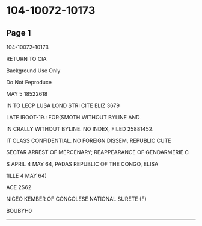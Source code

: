 # 104-10072-10173

## Page 1

104-10072-10173

RETURN TO CIA

Background Use Only

Do Not Feproduce

MAY 5 18522618

IN TO LECP LUSA LOND STRI CITE ELIZ 3679

LATE IROOT-19.: FOR(SMOTH WITHOUT BYLINE AND

IN CRALLY WITHOUT BYLINE. NO INDEX, FILED 25881452.

IT CLASS CONFIDENTIAL. NO FOREIGN DISSEM, REPUBLIC CUTE

SECTAR ARREST OF MERCENARY; REAPPEARANCE OF GENDARMERIE C

S APRIL 4 MAY 64, PADAS REPUBLIC OF THE CONGO, ELISA

fILLE 4 MAY 64)

ACE 2$62

NICEO KEMBER OF CONGOLESE NATIONAL SURETE (F)

BOUBYH0

---

